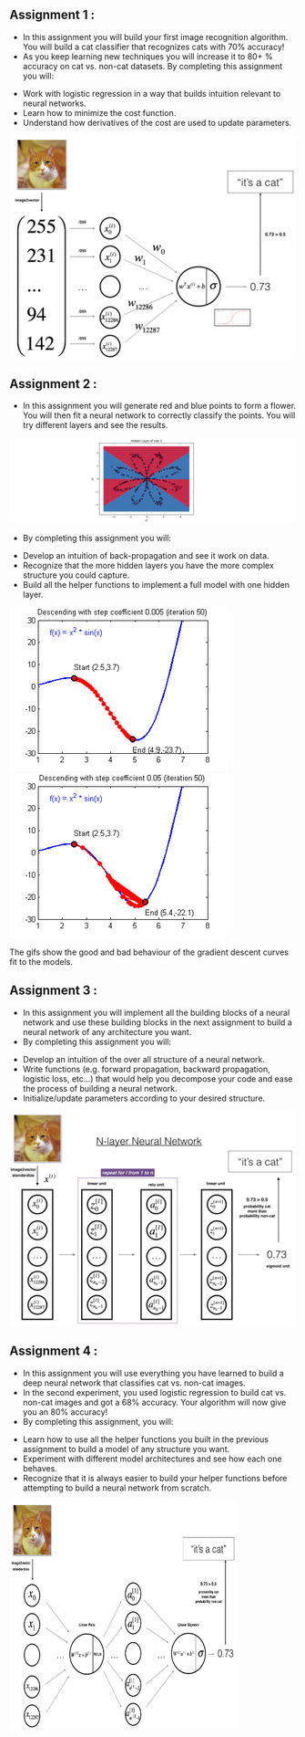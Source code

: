 ## Assignment 1 : 

* In this assignment you will build your first image recognition algorithm. You will build a cat classifier that recognizes cats with 70% accuracy!
* As you keep learning new techniques you will increase it to 80+ % accuracy on cat vs. non-cat datasets. By completing this assignment you will:

- Work with logistic regression in a way that builds intuition relevant to neural networks.
- Learn how to minimize the cost function.
- Understand how derivatives of the cost are used to update parameters.

<img src = "https://github.com/therrshan/Deep-Learning-Specialization/blob/master/Course%201/assignment1/images/LogReg_kiank.png">

## Assignment 2 : 

* In this assignment you will generate red and blue points to form a flower. You will then fit a neural network to correctly classify the points. You will try different layers and see the results.

<img src = "https://github.com/therrshan/Deep-Learning-Specialization/blob/master/Course%201/assignment2/images/disp.png">

* By completing this assignment you will:

- Develop an intuition of back-propagation and see it work on data.
- Recognize that the more hidden layers you have the more complex structure you could capture.
- Build all the helper functions to implement a full model with one hidden layer.

<img src = "https://github.com/therrshan/Deep-Learning-Specialization/blob/master/Course%201/assignment2/images/sgd.gif"><img src = "https://github.com/therrshan/Deep-Learning-Specialization/blob/master/Course%201/assignment2/images/sgd_bad.gif">

The gifs show the good and bad behaviour of the gradient descent curves fit to the models.

## Assignment 3 : 

* In this assignment you will implement all the building blocks of a neural network and use these building blocks in the next assignment to build a neural network of any architecture you want.
* By completing this assignment you will:

- Develop an intuition of the over all structure of a neural network.
- Write functions (e.g. forward propagation, backward propagation, logistic loss, etc...) that would help you decompose your code and ease the process of building a neural network.
- Initialize/update parameters according to your desired structure.

<img src = "https://github.com/therrshan/Deep-Learning-Specialization/blob/master/Course%201/assignment%203/images/NlayerNN.png">

## Assignment 4 : 

* In this assignment you will use everything you have learned to build a deep neural network that classifies cat vs. non-cat images.
* In the second experiment, you used logistic regression to build cat vs. non-cat images and got a 68% accuracy. Your algorithm will now give you an 80% accuracy! 
* By completing this assignment, you will:

- Learn how to use all the helper functions you built in the previous assignment to build a model of any structure you want.
- Experiment with different model architectures and see how each one behaves.
- Recognize that it is always easier to build your helper functions before attempting to build a neural network from scratch.


<img src = "https://github.com/therrshan/Deep-Learning-Specialization/blob/master/Course%201/assignment%204/images/2layerNN_kiank.png" width="400" height ="400">

